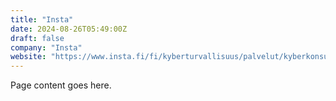 ```yaml
---
title: "Insta"
date: 2024-08-26T05:49:00Z
draft: false
company: "Insta"
website: "https://www.insta.fi/fi/kyberturvallisuus/palvelut/kyberkonsultointi-ja-asiantuntijapalvelut/"
---
```


Page content goes here.
